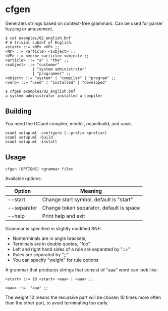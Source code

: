 cfgen
=====

Generates strings based on context-free grammars.
Can be used for parser fuzzing or amusement.

```
$ cat examples/02_english.bnf 
# A trivial subset of English.
<start> ::= <NP> <VP> ;;
<NP> ::= <article> <subject> ;;
<VP> ::= <verb> <article> <object> ;;
<article> ::= "a" | "the" ;;
<subject> ::= "customer"
            | "system administrator"
            | "programmer" ;;
<object> ::= "system" | "compiler" | "program" ;;
<verb> ::= "used" | "installed" | "developed"

$ cfgen examples/02_english.bnf
a system administrator installed a compiler
```

## Building

You need the OCaml compiler, menhir, ocamlbuild, and oasis.

```
ocaml setup.ml -configure [--prefix <prefix>]
ocaml setup.ml -build
ocaml setup.ml -install

```

## Usage

```
cfgen [OPTIONS] <grammar file>
```

Available options:

| Option               | Meaning                                      |
| -------------------- | ---------------------------------------------|
| --start <string>     | Change start symbol, default is "start"      |
| --separator <string> | Change token separator, default is space     |
| --help               | Print help and exit                          |

Grammar is specified in slightly modified BNF:
* Nonterminals are in angle brackets, <foo>
* Terminals are in double quotes, "foo"
* Left and right hand sides of a rule are separated by "::="
* Rules are separated by ";;"
* You can specify "weight" for rule options

A grammar that produces strings that consist of "aaa" word can look like:

```
<start> ::= 10 <start> <aaa> | <aaa> ;;

<aaa> ::=  "aaa" ;;
```

The weight 10 means the recursive part will be chosen 10 times more often than
the other part, to avoid terminating too early.
